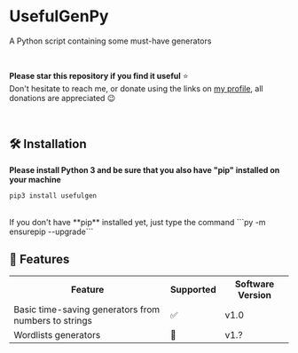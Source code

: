# UsefulGenPy
A Python script containing some must-have generators

<br>

**Please star this repository if you find it useful** ⭐ <br> 
Don't hesitate to reach me, or donate using the links on <a href="https://github.com/M4elstr0m/">my profile</a>, all donations are appreciated 😉

<br>

## 🛠️ Installation
**Please install Python 3 and be sure that you also have "pip" installed on your machine**<br>
```bash
pip3 install usefulgen
```

<br>
If you don't have **pip** installed yet, just type the command ```py -m ensurepip --upgrade```

## 🧩 Features
<div>
<table>
  <tr>
    <th>Feature</th>
    <th>Supported</th>
    <th>Software Version</th>
  </tr>
  <tr>
    <td>Basic time-saving generators from numbers to strings</td>
    <td>✅</td>
    <td>v1.0</td>
  </tr>
  <tr>
    <td>Wordlists generators</td>
    <td>🚧</td>
    <td>v1.?</td>
  </tr>
</table>
</div>
